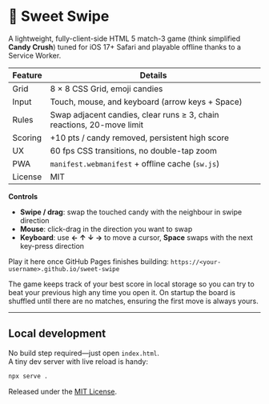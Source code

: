 # 🍭 Sweet Swipe

A lightweight, fully-client-side HTML 5 match-3 game (think simplified **Candy Crush**) tuned for iOS 17+ Safari and playable offline thanks to a Service Worker.

| Feature | Details |
|---------|---------|
| Grid    | 8 × 8 CSS Grid, emoji candies |
| Input   | Touch, mouse, and keyboard (arrow keys + Space) |
| Rules   | Swap adjacent candies, clear runs ≥ 3, chain reactions, 20-move limit |
| Scoring | +10 pts / candy removed, persistent high score |
| UX      | 60 fps CSS transitions, no double-tap zoom |
| PWA     | `manifest.webmanifest` + offline cache (`sw.js`) |
| License | MIT |

**Controls**

* **Swipe / drag**: swap the touched candy with the neighbour in swipe direction  
* **Mouse**: click-drag in the direction you want to swap  
* **Keyboard**: use **← ↑ ↓ →** to move a cursor, **Space** swaps with the next key-press direction  

Play it here once GitHub Pages finishes building:
`https://<your-username>.github.io/sweet-swipe`

The game keeps track of your best score in local storage so you can try to
beat your previous high any time you open it. On startup the board is shuffled
until there are no matches, ensuring the first move is always yours.

---

## Local development

No build step required—just open `index.html`.  
A tiny dev server with live reload is handy:

```bash
npx serve .
```
Released under the [MIT License](LICENSE).
